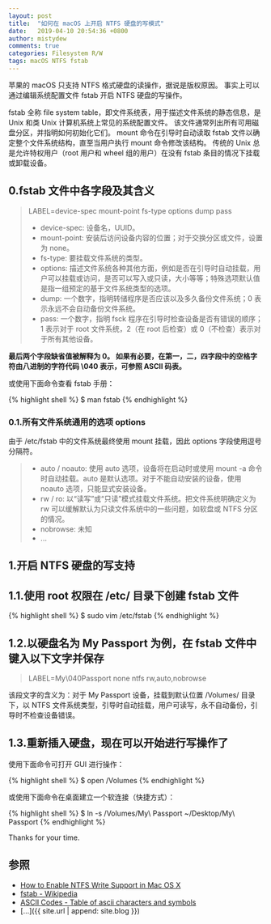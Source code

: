 ```yaml
---
layout: post
title:  "如何在 macOS 上开启 NTFS 硬盘的写模式"
date:   2019-04-10 20:54:36 +0800
author: mistydew
comments: true
categories: Filesystem R/W
tags: macOS NTFS fstab
---
```

苹果的 macOS 只支持 NTFS 格式硬盘的读操作，据说是版权原因。
事实上可以通过编辑系统配置文件 fstab 开启 NTFS 硬盘的写操作。

fstab 全称 file system table，即文件系统表，用于描述文件系统的静态信息，是 Unix 和类 Unix 计算机系统上常见的系统配置文件。
该文件通常列出所有可用磁盘分区，并指明如何初始化它们。
mount 命令在引导时自动读取 fstab 文件以确定整个文件系统结构，直至当用户执行 mount 命令修改该结构。
传统的 Unix 总是允许特权用户（root 用户和 wheel 组的用户）在没有 fstab 条目的情况下挂载或卸载设备。

## 0.fstab 文件中各字段及其含义

> LABEL=device-spec mount-point fs-type options dump pass
> * device-spec: 设备名，UUID。
> * mount-point: 安装后访问设备内容的位置；对于交换分区或文件，设置为 none。
> * fs-type: 要挂载文件系统的类型。
> * options: 描述文件系统各种其他方面，例如是否在引导时自动挂载，用户可以挂载或访问，是否可以写入或只读，大小等等；特殊选项默认值是指一组预定的基于文件系统类型的选项。
> * dump: 一个数字，指明转储程序是否应该以及多久备份文件系统；0 表示永远不会自动备份文件系统。
> * pass: 一个数字，指明 fsck 程序在引导时检查设备是否有错误的顺序；1 表示对于 root 文件系统，2（在 root 后检查）或 0（不检查）表示对于所有其他设备。

**最后两个字段缺省值被解释为 0。
如果有必要，在第一，二，四字段中的空格字符由八进制的字符代码 \040 表示，可参照 ASCII 码表。**

或使用下面命令查看 fstab 手册：

{% highlight shell %}
$ man fstab
{% endhighlight %}

### 0.1.所有文件系统通用的选项 options

由于 /etc/fstab 中的文件系统最终使用 mount 挂载，因此 options 字段使用逗号分隔符。

> * auto / noauto: 使用 auto 选项，设备将在启动时或使用 mount -a 命令时自动挂载。auto 是默认选项。对于不能自动安装的设备，使用 noauto 选项，只能显式安装设备。
> * rw / ro: 以“读写”或“只读”模式挂载文件系统。把文件系统明确定义为 rw 可以缓解默认为只读文件系统中的一些问题，如软盘或 NTFS 分区的情况。
> * nobrowse: 未知
> * ...

## 1.开启 NTFS 硬盘的写支持

## 1.1.使用 root 权限在 /etc/ 目录下创建 fstab 文件

{% highlight shell %}
$ sudo vim /etc/fstab
{% endhighlight %}

## 1.2.以硬盘名为 My Passport 为例，在 fstab 文件中键入以下文字并保存

> LABEL=My\040Passport none ntfs rw,auto,nobrowse

该段文字的含义为：对于 My Passport 设备，挂载到默认位置 /Volumes/ 目录下，以 NTFS 文件系统类型，引导时自动挂载，用户可读写，永不自动备份，引导时不检查设备错误。

## 1.3.重新插入硬盘，现在可以开始进行写操作了

使用下面命令可打开 GUI 进行操作：

{% highlight shell %}
$ open /Volumes
{% endhighlight %}

或使用下面命令在桌面建立一个软连接（快捷方式）：

{% highlight shell %}
$ ln -s /Volumes/My\ Passport ~/Desktop/My\ Passport
{% endhighlight %}

Thanks for your time.

## 参照
* [How to Enable NTFS Write Support in Mac OS X](http://osxdaily.com/2013/10/02/enable-ntfs-write-support-mac-os-x)
* [fstab - Wikipedia](https://en.wikipedia.org/wiki/Fstab)
* [ASCII Codes - Table of ascii characters and symbols](https://ascii.cl)
* [...]({{ site.url | append: site.blog }})
